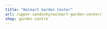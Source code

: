 ```yaml
---
title: "Walmart Garden Center"
url: /upper-sandusky/walmart-garden-center/
shop: garden centre
---
```

